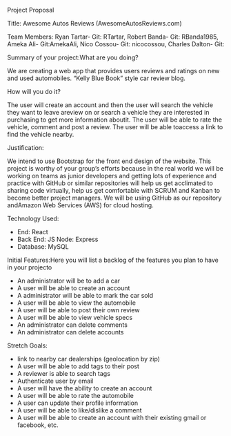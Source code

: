 Project Proposal

Title​: Awesome Autos Reviews (AwesomeAutosReviews.com)

Team Members:​ Ryan Tartar- Git: RTartar, Robert Banda- Git: RBanda1985, Ameka Ali- Git:AmekaAli, Nico Cossou- Git: nicocossou, Charles Dalton- Git:

Summary of your project:What are you doing? 

We are creating a web app that provides users reviews and ratings on new and used automobiles. “Kelly Blue Book” style car review blog.

How will you do it?

The user will create an account and then the user will search the vehicle they want to leave areview on or search a vehicle they are interested in purchasing to get more information aboutit. The user will be able to rate the vehicle, comment and post a review. The user will be able toaccess a link to find the vehicle nearby.

Justification​: 

We intend to use Bootstrap for the front end design of the website. This  project is worthy of your group’s efforts because in the real world we will be working on teams as junior developers and getting lots of experience and practice with GitHub or similar repositories will help us get acclimated to sharing code virtually, help us get comfortable with SCRUM and Kanban to become better project managers. We will be using GitHub as our repository andAmazon Web Services (AWS) for cloud hosting.

Technology Used:
*  End: React
* Back End: JS Node: Express
* Database: MySQL

Initial Features:Here you will list a backlog of the features you plan to have in your projecto

* An administrator will be to add a car
* A user will be able to create an account
* A administrator will be able to mark the car sold
* A user will be able to view the automobile
* A user will be able to post their own review
* A user will be able to view vehicle specs
* An administrator can delete comments
* An administrator can delete accounts

Stretch Goals:
* link to nearby car dealerships (geolocation by zip)
* A user will be able to add tags to their post
* A reviewer is able to search tags
* Authenticate user by email
* A user will have the ability to create an account
* A user will be able to rate the automobile
* A user can update their profile information
* A user will be able to like/dislike a comment
* A user will be able to create an account with their existing gmail or facebook, etc.
